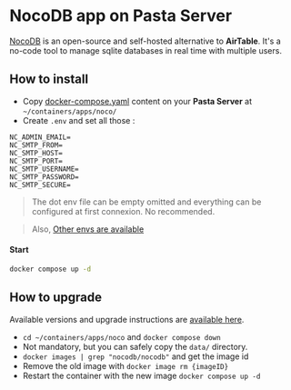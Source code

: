 # NocoDB app on Pasta Server

[NocoDB](https://nocodb.com/) is an open-source and self-hosted alternative to **AirTable**.
It's a no-code tool to manage sqlite databases in real time with multiple users.

## How to install

- Copy [docker-compose.yaml](./docker-compose.yaml) content on your **Pasta Server** at `~/containers/apps/noco/`
- Create `.env` and set all those :
```dotenv
NC_ADMIN_EMAIL=
NC_SMTP_FROM=
NC_SMTP_HOST=
NC_SMTP_PORT=
NC_SMTP_USERNAME=
NC_SMTP_PASSWORD=
NC_SMTP_SECURE=
```

> The dot env file can be empty omitted and everything can be configured at first connexion. No recommended.

> Also, [Other envs are available](https://docs.nocodb.com/getting-started/self-hosted/environment-variables)

#### Start
```bash
docker compose up -d
```


## How to upgrade

Available versions and upgrade instructions are [available here](https://github.com/nocodb/nocodb/releases). 

- `cd ~/containers/apps/noco` and `docker compose down`
- Not mandatory, but you can safely copy the `data/` directory.
- `docker images | grep "nocodb/nocodb"` and get the image id
- Remove the old image with `docker image rm {imageID}`
- Restart the container with the new image `docker compose up -d`